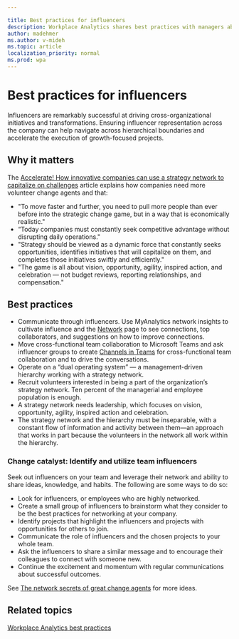 ```yaml
---

title: Best practices for influencers
description: Workplace Analytics shares best practices with managers about influencers
author: madehmer
ms.author: v-mideh
ms.topic: article
localization_priority: normal 
ms.prod: wpa
---
```


# Best practices for influencers

Influencers are remarkably successful at driving cross-organizational initiatives and transformations. Ensuring influencer representation across the company can help navigate across hierarchical boundaries and accelerate the execution of growth-focused projects.

## Why it matters

The [Accelerate! How innovative companies can use a strategy network to capitalize on challenges](https://insights.office.com/management-strategy/strategy-network-how-innovative-companies-capitalize/) article explains how companies need more volunteer change agents and that:

* "To move faster and further, you need to pull more people than ever before into the strategic change game, but in a way that is economically realistic."
* “Today companies must constantly seek competitive advantage without disrupting daily operations."
* "Strategy should be viewed as a dynamic force that constantly seeks opportunities, identifies initiatives that will capitalize on them, and completes those initiatives swiftly and efficiently."
* "The game is all about vision, opportunity, agility, inspired action, and celebration — not budget reviews, reporting relationships, and compensation."

## Best practices

* Communicate through influencers. Use MyAnalytics network insights to cultivate influence and the [Network](../myanalytics/use/network.md) page to see connections, top collaborators, and suggestions on how to improve connections.
* Move cross-functional team collaboration to Microsoft Teams and ask influencer groups to create [Channels in Teams](https://docs.microsoft.com/microsoftteams/teams-channels-overview) for cross-functional team collaboration and to drive the conversations.
* Operate on a “dual operating system” — a management-driven hierarchy working with a strategy network.  
* Recruit volunteers interested in being a part of the organization’s strategy network. Ten percent of the managerial and employee population is enough.  
* A strategy network needs leadership, which focuses on vision, opportunity, agility, inspired action and celebration.
* The strategy network and the hierarchy must be inseparable, with a constant flow of information and activity between them—an approach that works in part because the volunteers in the network all work within the hierarchy.

### Change catalyst: Identify and utilize team influencers

Seek out influencers on your team and leverage their network and ability to share ideas, knowledge, and habits. The following are some ways to do so:

* Look for influencers, or employees who are highly networked.
* Create a small group of influencers to brainstorm what they consider to be the best practices for networking at your company.
* Identify projects that highlight the influencers and projects with opportunities for others to join.
* Communicate the role of influencers and the chosen projects to your whole team.
* Ask the influencers to share a similar message and to encourage their colleagues to connect with someone new.
* Continue the excitement and momentum with regular communications about successful outcomes.

See [The network secrets of great change agents](https://insights.office.com/networks/the-network-secrets-of-great-change-agents/) for more ideas.

## Related topics

[Workplace Analytics best practices](gm-best-practices.md)
